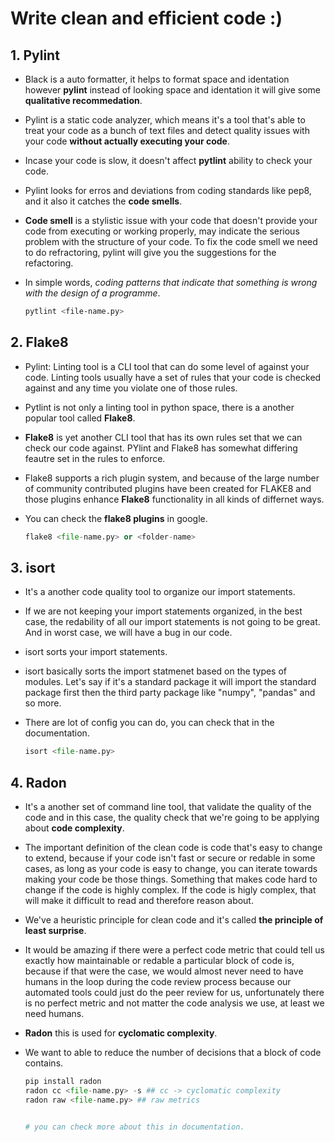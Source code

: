 # Write clean and efficient code :) 

## 1. Pylint

* Black is a auto formatter, it helps to format space and identation however **pylint** instead of looking space and identation it will give some **qualitative recommedation**.
* Pylint is a static code analyzer, which means it's a tool that's able to treat your code as a bunch of text files and detect quality issues with your code **without actually executing your code**.
* Incase your code is slow, it doesn't affect **pytlint** ability to check your code.
* Pylint looks for erros and deviations from coding standards like pep8, and it also it catches the **code smells**.
* **Code smell** is a stylistic issue with your code that doesn't provide your code from executing or working properly, may indicate the serious problem with the structure of your code. To fix the code smell we need to do refractoring, pylint will give you the suggestions for the refactoring.
* In simple words, <i>coding patterns that indicate that something is wrong with the design of a programme</i>.

    ```bash
    pytlint <file-name.py>
    ```

## 2. Flake8

* Pylint: Linting tool is a CLI tool that can do some level of against your code. Linting tools usually have a set of rules that your code is checked against and any time you violate one of those rules.
* Pytlint is not only a linting tool in python space, there is a another popular tool called **Flake8**.
* **Flake8** is yet another CLI tool that has its own rules set that we can check our code against. PYlint and Flake8 has somewhat differing feautre set in the rules to enforce.
* Flake8 supports a rich plugin system, and because of the large number of community contributed plugins have been created for FLAKE8 and those plugins enhance **Flake8** functionality in all kinds of differnet ways.
* You can check the **flake8 plugins** in google.

    ```python
    flake8 <file-name.py> or <folder-name>
    ```

## 3. isort

* It's a another code quality tool to organize our import statements.
* If we are not keeping your import statements organized, in the best case, the redability of all our import statements is not going to be great. And in worst case, we will have a bug in our code.
* isort sorts your import statements.
* isort basically sorts the import statmenet based on the types of modules. Let's say if it's a standard package it will import the standard package first then the third party package like "numpy", "pandas" and so more. 
* There are lot of config you can do, you can check that in the documentation.

    ```python
    isort <file-name.py>
    ```

## 4. Radon

* It's a another set of command line tool, that validate the quality of the code and in this case, the quality check that we're going to be applying about **code complexity**.
* The important definition of the clean code is code that's easy to change to extend, because if your code isn't fast or secure or redable in some cases, as long as your code is easy to change, you can iterate towards making your code be those things. Something that makes code hard to change if the code is highly complex. If the code is higly complex, that will make it difficult to read and therefore reason about.
* We've a heuristic principle for clean code and it's called **the principle of least surprise**.
* It would be amazing if there were a perfect code metric that could tell us exactly how maintainable or redable a particular block of code is, because if that were the case, we would almost never need to have humans in the loop during the code review process because our automated tools could just do the peer review for us, unfortunately there is no perfect metric and not matter the code analysis we use, at least we need humans.
* **Radon** this is used for **cyclomatic complexity**.
* We want to able to reduce the number of decisions that a block of code contains.

    ```python
    pip install radon
    radon cc <file-name.py> -s ## cc -> cyclomatic complexity
    radon raw <file-name.py> ## raw metrics 
    

    # you can check more about this in documentation.
    ```

